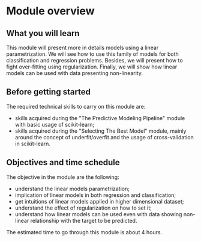 # Module overview

## What you will learn

<!-- Give in plain English what the module is about -->

This module will present more in details models using a linear parametrization.
We will see how to use this family of models for both classification and
regression problems. Besides, we will present how to fight over-fitting using
regularization. Finally, we will show how linear models can be used with
data presenting non-linearity.

## Before getting started

<!-- Give the required skills for the module -->

The required technical skills to carry on this module are:

- skills acquired during the "The Predictive Modeling Pipeline" module with
  basic usage of scikit-learn;
- skills acquired during the "Selecting The Best Model" module, mainly around
  the concept of underfit/overfit and the usage of cross-validation in
  scikit-learn.

<!-- Point to resources to learning these skills -->

## Objectives and time schedule

<!-- Give the learning objectives -->

The objective in the module are the following:

- understand the linear models parametrization;
- implication of linear models in both regression and classification;
- get intuitions of linear models applied in higher dimensional dataset;
- understand the effect of regularization on how to set it;
- understand how linear models can be used even with data showing non-linear
  relationship with the target to be predicted.

<!-- Give the investment in time -->

The estimated time to go through this module is about 4 hours.
